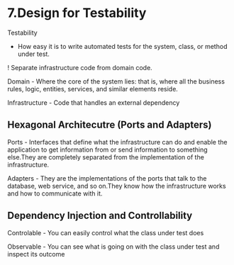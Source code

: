 <link rel="stylesheet" type="text/css" href="../styles.css">

<!-- <img src="img/testingWorkflow.png" alt="Effective testing" width="75%"> -->

<!-- <span class="term"> </span>
<span class="definition"> </span>
<span class="important"><span class="exclamation">!</span> </span> -->

# 7.Design for Testability

<span class="term"> Testability </span>
<span class="definition"> 
- How easy it is to write automated tests for the system, class, or method under test.</span>

<span class="important"><span class="exclamation">!</span> Separate infrastructure code
from domain code.</span> 

<span class="term"> Domain </span><span class="definition">- Where the core of the system lies: that is, where all the business rules, logic, entities, services, and similar elements reside. </span>

<span class="term"> Infrastructure</span> <span class="definition"> - Code that handles an external dependency</span>

## Hexagonal Architecutre (Ports and Adapters)
<span class="term"> Ports</span><span class="definition">  - Interfaces that define what the infrastructure can do and enable the application to get information from or send information to something else.<span class="important">They are completely separated from the implementation of the infrastructure.</span></span>

<span class="term"> Adapters </span>
<span class="definition"> - They are the implementations of the ports that talk to the database, web service, and so on.<span class="important">They know how the infrastructure works and how to communicate with it.</span></span>

## Dependency Injection and Controllability

<span class="term"> Controlable </span>
<span class="definition">- You can easily control what the class under test does </span>

<span class="term"> Observable </span>
<span class="definition"> - You can see what is going on with the class under test and inspect its outcome</span>

<span class="term"> </span>
<span class="definition"> </span>
